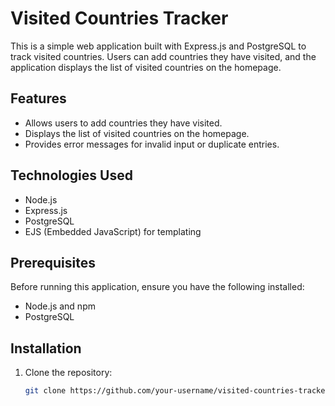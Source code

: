 # Visited Countries Tracker

This is a simple web application built with Express.js and PostgreSQL to track visited countries. Users can add countries they have visited, and the application displays the list of visited countries on the homepage.

## Features

- Allows users to add countries they have visited.
- Displays the list of visited countries on the homepage.
- Provides error messages for invalid input or duplicate entries.

## Technologies Used

- Node.js
- Express.js
- PostgreSQL
- EJS (Embedded JavaScript) for templating

## Prerequisites

Before running this application, ensure you have the following installed:

- Node.js and npm
- PostgreSQL

## Installation

1. Clone the repository:

   ```bash
   git clone https://github.com/your-username/visited-countries-tracker.git
